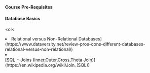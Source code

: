 **Course Pre-Requisites**

#### Database Basics
<ol<
<li>  Relational versus Non-Relational Databases](https://www.dataversity.net/review-pros-cons-different-databases-relational-versus-non-relational/)</li>
<li></li>[SQL + Joins (Inner,Outer,Cross,Theta Join)](https://en.wikipedia.org/wiki/Join_(SQL))</li>
</ol> 

